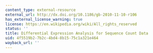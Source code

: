```yaml
---
content_type: external-resource
external_url: http://dx.doi.org/10.1186/gb-2010-11-10-r106
has_external_license_warning: true
license: https://en.wikipedia.org/wiki/All_rights_reserved
status: ''
title: Differential Expression Analysis for Sequence Count Data
uid: 4f5519b2-7b2c-4bd4-8b15-75c1a321e464
wayback_url: ''
---
```

